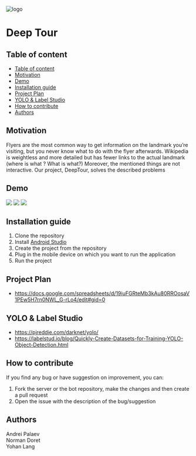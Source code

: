 ![logo](pic/logo.png "logo")

# Deep Tour

## Table of content
- [Table of content](#table-of-content)
- [Motivation](#motivation)
- [Demo](#demo)  
- [Installation guide](#installation-guide)
- [Project Plan](#project-plan) 
- [YOLO & Label Studio](#yolo--label-studio)
- [How to contribute](#how-to-contribute)
- [Authors](#Authors)

## Motivation
Flyers are the most common way to get information on the landmark you’re visiting, but you never know what to do with the flyer afterwards.
Wikipedia is weightless and more detailed but has fewer links to the actual landmark (where is what ? What is what?)
Moreover, the mentioned things are not interactive. 
Our project, DeepTour, solves the described problems

## Demo
![](./pic/img1.jpg)
![](./pic/img2.jpg)
![](./pic/img3.jpg)

## Installation guide
1. Clone the repository
2. Install [Android Studio](https://developer.android.com/studio)
3. Create the project from the repository
4. Plug in the mobile device on which you want to run the application
5. Run the project

## Project Plan

- https://docs.google.com/spreadsheets/d/19iuFGRteMb3kAu80RROosaV1PEw5H7rn0NWL_G-rLo4/edit#gid=0

## YOLO & Label Studio

- https://pjreddie.com/darknet/yolo/
- https://labelstud.io/blog/Quickly-Create-Datasets-for-Training-YOLO-Object-Detection.html

## How to contribute
If you find any bug or have suggestion on improvement, you can:
1. Fork the server or the bot repository, make the changes and then create a pull request
2. Open the issue with the description of the bug/suggestion

## Authors
Andrei Palaev <br/>
Norman Doret <br/>
Yohan Lang

